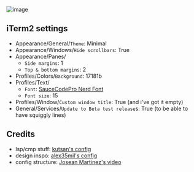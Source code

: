 ![image](https://vloe-nvim.s3.amazonaws.com/nvim-preview.png)

## iTerm2 settings

- Appearance/General/`Theme`: Minimal
- Appearance/Windows/`Hide scrollbars`: True
- Appearance/Panes/
    - `Side margins`: 1
    - `Top & bottom margins`: 2
- Profiles/Colors/`Background`: 17181b
- Profiles/Text/
    - `Font`: [SauceCodePro Nerd Font](https://www.nerdfonts.com/font-downloads)
    - `Font size`: 15
- Profiles/Window/`Custom window title`: True (and i've got it empty)
- General/Services/`Update to Beta test release`s: True (to be able to have squiggly lines)

## Credits

- lsp/cmp stuff: [kutsan's config](https://github.com/kutsan/dotfiles/tree/master/.config/nvim)
- design inspo: [alex35mil's config](https://github.com/alex35mil/dotfiles)
- config structure: [Josean Martinez's video](https://www.youtube.com/watch?v=vdn_pKJUda8&t=2672s)
